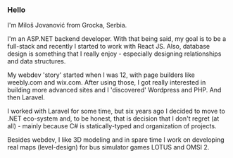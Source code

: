 ### Hello

I'm Miloš Jovanović from Grocka, Serbia. 

I'm an ASP.NET backend developer. With that being said, my goal is to be a full-stack and recently I started to work with React JS. Also, database design is something that I really enjoy - especially designing relationships and data structures.

My webdev 'story' started when I was 12, with  page builders like weebly.com and wix.com. After using those, I got really interested in building more advanced sites and I 'discovered' Wordpress and PHP. And then Laravel. 

I worked with Laravel for some time, but six years ago I decided to move to .NET eco-system and, to be honest, that is decision that I don't regret (at all) - mainly because C# is statically-typed and organization of projects. 

Besides webdev, I like 3D modeling and in spare time I work on developing real maps (level-design) for bus simulator games LOTUS and OMSI 2. 


<!--
**milosh-96/milosh-96** is a ✨ _special_ ✨ repository because its `README.md` (this file) appears on your GitHub profile.

Here are some ideas to get you started:

- 🔭 I’m currently working on ...
- 🌱 I’m currently learning ...
- 👯 I’m looking to collaborate on ...
- 🤔 I’m looking for help with ...
- 💬 Ask me about ...
- 📫 How to reach me: ...
- 😄 Pronouns: ...
- ⚡ Fun fact: ...
-->
